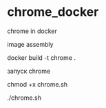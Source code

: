 # chrome_docker
chrome in docker

image assembly

docker build -t chrome .

запуск chrome

chmod +x chrome.sh

./chrome.sh
